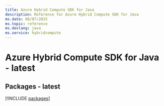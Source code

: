 ```yaml
---
title: Azure Hybrid Compute SDK for Java
description: Reference for Azure Hybrid Compute SDK for Java
ms.date: 08/07/2025
ms.topic: reference
ms.devlang: java
ms.service: hybridcompute
---
```

# Azure Hybrid Compute SDK for Java - latest
## Packages - latest
[!INCLUDE [packages](hybrid-compute-index.md)]